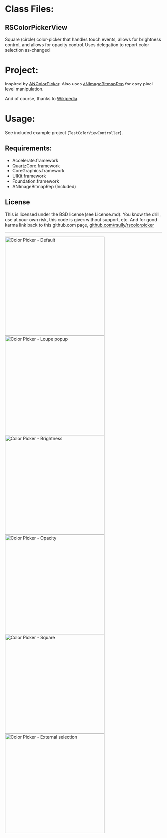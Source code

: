 # Class Files:

## RSColorPickerView

Square (circle) color-picker that handles touch events, allows for brightness control, and allows for opacity control. Uses delegation to report color selection as-changed

# Project:

Inspired by [ANColorPicker](https://github.com/unixpickle/ANColorPicker). 
Also uses [ANImageBitmapRep](https://github.com/unixpickle/ANImageBitmapRep) for easy pixel-level manipulation. 

And of course, thanks to [Wikipedia](http://en.wikipedia.org/wiki/HSL_and_HSV).


# Usage:

See included example project (`TestColorViewController`).

## Requirements:

* Accelerate.framework
* QuartzCore.framework
* CoreGraphics.framework
* UIKit.framework
* Foundation.framework
* ANImageBitmapRep (Included)

## License

This is licensed under the BSD license (see License.md). You know the drill, use at your own risk, this code is given without support, etc. And for good karma link back to this github.com page, [github.com/rsully/rscolorpicker](https://github.com/RSully/RSColorPicker)

***

<img alt="Color Picker - Default" src="https://github.com/RSully/RSColorPicker/raw/master/Example01.png" width="320">
<img alt="Color Picker - Loupe popup" src="https://github.com/RSully/RSColorPicker/raw/master/Example02.png" width="320">
<img alt="Color Picker - Brightness" src="https://github.com/RSully/RSColorPicker/raw/master/Example03.png" width="320">
<img alt="Color Picker - Opacity" src="https://github.com/RSully/RSColorPicker/raw/master/Example04.png" width="320">
<img alt="Color Picker - Square" src="https://github.com/RSully/RSColorPicker/raw/master/Example05.png" width="320">
<img alt="Color Picker - External selection" src="https://github.com/RSully/RSColorPicker/raw/master/Example05.png" width="320">
